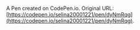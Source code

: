 # 

A Pen created on CodePen.io. Original URL: [https://codepen.io/selina20001221/pen/dyNmRqg](https://codepen.io/selina20001221/pen/dyNmRqg).


